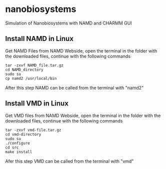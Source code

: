 # nanobiosystems

Simulation of Nanobiosystems with NAMD and CHARMM GUI

## Install NAMD in Linux
Get NAMD Files from NAMD Webside, open the terminal in the folder with the downloaded files, continue with the following commands

```
tar -zxvf NAMD_file.tar.gz 
cd NAMD_directory
sudo su
cp namd2 /usr/local/bin
```

After this step NAMD can be called from the terminal with "namd2" 

## Install VMD in Linux
Get VMD files from NAMD Webside, open the terminal in the folder with the downloaded files, continue with the following commands

```
tar -zxvf vmd-file.tar.gz
cd vmd-directory
sudo su
./configure
cd src
make install
```

Afer this step VMD can be called from the terminal with "vmd"
